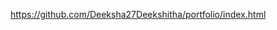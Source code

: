 [https://github.com/Deeksha27Deekshitha/portfolio/index.html
](https://deeksha27deekshitha.github.io/portfolio/portfolio/index.html)
